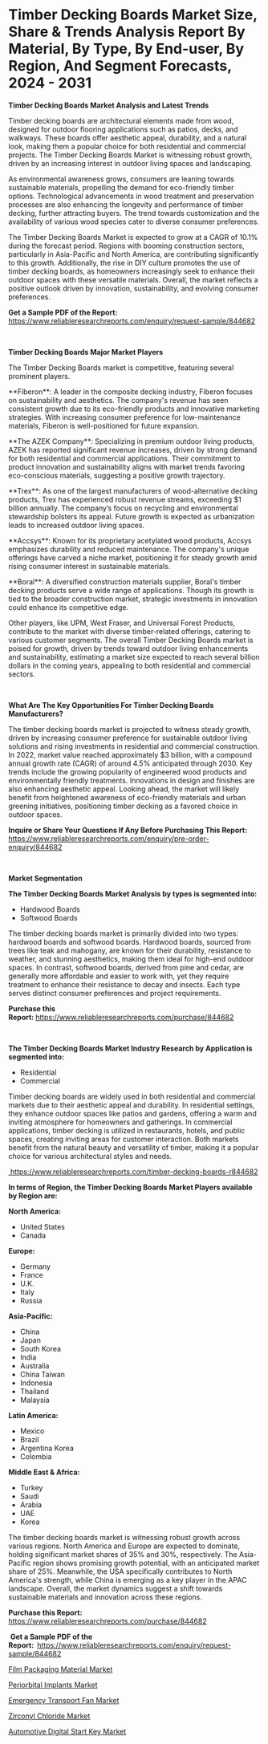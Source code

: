 <p><h1>Timber Decking Boards Market Size, Share & Trends Analysis Report By Material, By Type, By End-user, By Region, And Segment Forecasts, 2024 - 2031</h1></p><p><strong>Timber Decking Boards Market Analysis and Latest Trends</strong></p>
<p><p>Timber decking boards are architectural elements made from wood, designed for outdoor flooring applications such as patios, decks, and walkways. These boards offer aesthetic appeal, durability, and a natural look, making them a popular choice for both residential and commercial projects. The Timber Decking Boards Market is witnessing robust growth, driven by an increasing interest in outdoor living spaces and landscaping.</p><p>As environmental awareness grows, consumers are leaning towards sustainable materials, propelling the demand for eco-friendly timber options. Technological advancements in wood treatment and preservation processes are also enhancing the longevity and performance of timber decking, further attracting buyers. The trend towards customization and the availability of various wood species cater to diverse consumer preferences.</p><p>The Timber Decking Boards Market is expected to grow at a CAGR of 10.1% during the forecast period. Regions with booming construction sectors, particularly in Asia-Pacific and North America, are contributing significantly to this growth. Additionally, the rise in DIY culture promotes the use of timber decking boards, as homeowners increasingly seek to enhance their outdoor spaces with these versatile materials. Overall, the market reflects a positive outlook driven by innovation, sustainability, and evolving consumer preferences.</p></p>
<p><strong>Get a Sample PDF of the Report:&nbsp;</strong> <a href="https://www.reliableresearchreports.com/enquiry/request-sample/844682?utm_campaign=34&utm_medium=2&utm_source=Github&utm_content=ia&utm_term=11112024&utm_id=timber-decking-boards">https://www.reliableresearchreports.com/enquiry/request-sample/844682</a></p>
<p>&nbsp;</p>
<p><strong>Timber Decking Boards Major Market Players</strong></p>
<p><p>The Timber Decking Boards market is competitive, featuring several prominent players. </p><p>**Fiberon**: A leader in the composite decking industry, Fiberon focuses on sustainability and aesthetics. The company's revenue has seen consistent growth due to its eco-friendly products and innovative marketing strategies. With increasing consumer preference for low-maintenance materials, Fiberon is well-positioned for future expansion.</p><p>**The AZEK Company**: Specializing in premium outdoor living products, AZEK has reported significant revenue increases, driven by strong demand for both residential and commercial applications. Their commitment to product innovation and sustainability aligns with market trends favoring eco-conscious materials, suggesting a positive growth trajectory.</p><p>**Trex**: As one of the largest manufacturers of wood-alternative decking products, Trex has experienced robust revenue streams, exceeding $1 billion annually. The company’s focus on recycling and environmental stewardship bolsters its appeal. Future growth is expected as urbanization leads to increased outdoor living spaces.</p><p>**Accsys**: Known for its proprietary acetylated wood products, Accsys emphasizes durability and reduced maintenance. The company's unique offerings have carved a niche market, positioning it for steady growth amid rising consumer interest in sustainable materials.</p><p>**Boral**: A diversified construction materials supplier, Boral's timber decking products serve a wide range of applications. Though its growth is tied to the broader construction market, strategic investments in innovation could enhance its competitive edge.</p><p>Other players, like UPM, West Fraser, and Universal Forest Products, contribute to the market with diverse timber-related offerings, catering to various customer segments. The overall Timber Decking Boards market is poised for growth, driven by trends toward outdoor living enhancements and sustainability, estimating a market size expected to reach several billion dollars in the coming years, appealing to both residential and commercial sectors.</p></p>
<p>&nbsp;</p>
<p><strong>What Are The Key Opportunities For Timber Decking Boards Manufacturers?</strong></p>
<p><p>The timber decking boards market is projected to witness steady growth, driven by increasing consumer preference for sustainable outdoor living solutions and rising investments in residential and commercial construction. In 2022, market value reached approximately $3 billion, with a compound annual growth rate (CAGR) of around 4.5% anticipated through 2030. Key trends include the growing popularity of engineered wood products and environmentally friendly treatments. Innovations in design and finishes are also enhancing aesthetic appeal. Looking ahead, the market will likely benefit from heightened awareness of eco-friendly materials and urban greening initiatives, positioning timber decking as a favored choice in outdoor spaces.</p></p>
<p><strong>Inquire or Share Your Questions If Any Before Purchasing This Report:</strong> <a href="https://www.reliableresearchreports.com/enquiry/pre-order-enquiry/844682?utm_campaign=34&utm_medium=2&utm_source=Github&utm_content=ia&utm_term=11112024&utm_id=timber-decking-boards">https://www.reliableresearchreports.com/enquiry/pre-order-enquiry/844682</a></p>
<p>&nbsp;</p>
<p><strong>Market Segmentation</strong></p>
<p><strong>The Timber Decking Boards Market Analysis by types is segmented into:</strong></p>
<p><ul><li>Hardwood Boards</li><li>Softwood Boards</li></ul></p>
<p><p>The timber decking boards market is primarily divided into two types: hardwood boards and softwood boards. Hardwood boards, sourced from trees like teak and mahogany, are known for their durability, resistance to weather, and stunning aesthetics, making them ideal for high-end outdoor spaces. In contrast, softwood boards, derived from pine and cedar, are generally more affordable and easier to work with, yet they require treatment to enhance their resistance to decay and insects. Each type serves distinct consumer preferences and project requirements.</p></p>
<p><strong>Purchase this Report:&nbsp;</strong><a href="https://www.reliableresearchreports.com/purchase/844682?utm_campaign=34&utm_medium=2&utm_source=Github&utm_content=ia&utm_term=11112024&utm_id=timber-decking-boards">https://www.reliableresearchreports.com/purchase/844682</a></p>
<p>&nbsp;</p>
<p><strong>The Timber Decking Boards Market Industry Research by Application is segmented into:</strong></p>
<p><ul><li>Residential</li><li>Commercial</li></ul></p>
<p><p>Timber decking boards are widely used in both residential and commercial markets due to their aesthetic appeal and durability. In residential settings, they enhance outdoor spaces like patios and gardens, offering a warm and inviting atmosphere for homeowners and gatherings. In commercial applications, timber decking is utilized in restaurants, hotels, and public spaces, creating inviting areas for customer interaction. Both markets benefit from the natural beauty and versatility of timber, making it a popular choice for various architectural styles and needs.</p></p>
<p><a href="https://www.reliableresearchreports.com/timber-decking-boards-r844682?utm_campaign=34&utm_medium=2&utm_source=Github&utm_content=ia&utm_term=11112024&utm_id=timber-decking-boards">&nbsp;https://www.reliableresearchreports.com/timber-decking-boards-r844682</a></p>
<p><strong>In terms of Region, the Timber Decking Boards Market Players available by Region are:</strong></p>
<p>
    <p> <strong> North America: </strong>
        <ul>
            <li>United States</li>
            <li>Canada</li>
        </ul>
        </p> 
    <p> <strong> Europe: </strong>
        <ul>
            <li>Germany</li>
            <li>France</li>
            <li>U.K.</li>
            <li>Italy</li>
            <li>Russia</li>
        </ul>
        </p> 
    <p> <strong> Asia-Pacific: </strong>
        <ul>
            <li>China</li>
            <li>Japan</li>
            <li>South Korea</li>
            <li>India</li>
            <li>Australia</li>
            <li>China Taiwan</li>
            <li>Indonesia</li>
            <li>Thailand</li>
            <li>Malaysia</li>
        </ul>
        </p> 
    <p> <strong> Latin America: </strong>
        <ul>
            <li>Mexico</li>
            <li>Brazil</li>
            <li>Argentina Korea</li>
            <li>Colombia</li>
        </ul>
        </p> 
    <p> <strong> Middle East & Africa: </strong>
        <ul>
            <li>Turkey</li>
            <li>Saudi</li>
            <li>Arabia</li>
            <li>UAE</li>
            <li>Korea</li>
        </ul>
    </p>
    </p>
<p><p>The timber decking boards market is witnessing robust growth across various regions. North America and Europe are expected to dominate, holding significant market shares of 35% and 30%, respectively. The Asia-Pacific region shows promising growth potential, with an anticipated market share of 25%. Meanwhile, the USA specifically contributes to North America's strength, while China is emerging as a key player in the APAC landscape. Overall, the market dynamics suggest a shift towards sustainable materials and innovation across these regions.</p></p>
<p><strong>Purchase this Report: </strong><a href="https://www.reliableresearchreports.com/purchase/844682?utm_campaign=34&utm_medium=2&utm_source=Github&utm_content=ia&utm_term=11112024&utm_id=timber-decking-boards">https://www.reliableresearchreports.com/purchase/844682</a></p>
<p>&nbsp;<strong>Get a Sample PDF of the Report:&nbsp;&nbsp;</strong><a href="https://www.reliableresearchreports.com/enquiry/request-sample/844682?utm_campaign=34&utm_medium=2&utm_source=Github&utm_content=ia&utm_term=11112024&utm_id=timber-decking-boards">https://www.reliableresearchreports.com/enquiry/request-sample/844682</a></p>
<p><strong></strong></p>
<p><p><a href="https://github.com/yoshih12/Market-Research-Report-List-4/blob/main/film-packaging-material-market.md?utm_campaign=34&utm_medium=2&utm_source=Github&utm_content=ia&utm_term=11112024&utm_id=timber-decking-boards">Film Packaging Material Market</a></p><p><a href="https://issuu.com/reportprime-2/docs/periorbital-implants-market-size-20_5da03522dbbf18?utm_campaign=34&utm_medium=2&utm_source=Github&utm_content=ia&utm_term=11112024&utm_id=timber-decking-boards">Periorbital Implants Market</a></p><p><a href="https://issuu.com/reportprime-2/docs/emergency-transport-fan-market-size_f54cbc42aa1611?utm_campaign=34&utm_medium=2&utm_source=Github&utm_content=ia&utm_term=11112024&utm_id=timber-decking-boards">Emergency Transport Fan Market</a></p><p><a href="https://github.com/ryanbell8967/Market-Research-Report-List-1/blob/main/zirconyl-chloride-market.md?utm_campaign=34&utm_medium=2&utm_source=Github&utm_content=ia&utm_term=11112024&utm_id=timber-decking-boards">Zirconyl Chloride Market</a></p><p><a href="https://www.linkedin.com/pulse/strategic-insights-global-automotive-digital-start-key-market-sykoc?utm_campaign=34&utm_medium=2&utm_source=Github&utm_content=ia&utm_term=11112024&utm_id=timber-decking-boards">Automotive Digital Start Key Market</a></p></p>